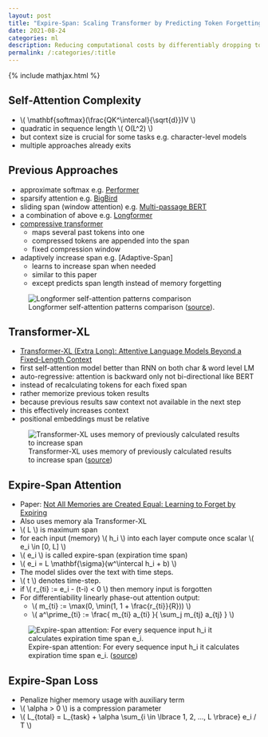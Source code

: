 ```yaml
---
layout: post
title: "Expire-Span: Scaling Transformer by Predicting Token Forgetting"
date: 2021-08-24
categories: ml
description: Reducing computational costs by differentiably dropping tokens from self-attention context.
permalink: /:categories/:title
---
```


{% include mathjax.html %}

## Self-Attention Complexity
- \\( \mathbf{softmax}(\frac{QK^\intercal}{\sqrt{d}})V \\)
- quadratic in sequence length \\( O(L^2) \\)
- but context size is crucial for some tasks e.g. character-level models
- multiple approaches already exits

## Previous Approaches
- approximate softmax e.g. [Performer](/ml/Performers-FAVOR+-Faster-Transformer-Attention)
- sparsify attention e.g. [BigBird](https://arxiv.org/pdf/2007.14062.pdf)
- sliding span (window attention) e.g. [Multi-passage BERT](https://aclanthology.org/D19-1599.pdf)
- a combination of above e.g. [Longformer](https://arxiv.org/pdf/2004.05150.pdf)
- [compressive transformer](https://arxiv.org/pdf/1911.05507.pdf)
  - maps several past tokens into one
  - compressed tokens are appended into the span
  - fixed compression window
- adaptively increase span e.g. [Adaptive-Span]
  - learns to increase span when needed
  - similar to this paper
  - except predicts span length instead of memory forgetting

<figure class="figure">
    <img
        class="figure-img img-fluid rounded lazyload"
        alt="Longformer self-attention patterns comparison"
        data-src="/images/longformer-attention-patterns.png"
        style="max-width: 500px">
    <figcaption class="figure-caption">
        Longformer self-attention patterns comparison (<a href="https://arxiv.org/pdf/2004.05150.pdf">source</a>).
    </figcaption>
</figure>


## Transformer-XL
- [Transformer-XL (Extra Long): Attentive Language Models Beyond a Fixed-Length Context](https://aclanthology.org/P19-1285.pdf)
- first self-attention model better than RNN on both char & word level LM
- auto-regressive: attention is backward only not bi-directional like BERT
- instead of recalculating tokens for each fixed span
- rather memorize previous token results
- because previous results saw context not available in the next step
- this effectively increases context
- positional embeddings must be relative

<figure class="figure">
    <img
        class="figure-img img-fluid rounded lazyload"
        alt="Transformer-XL uses memory of previously calculated results to increase span"
        data-src="/images/transformer-xl-memory-attention.png"
        style="max-width: 500px">
    <figcaption class="figure-caption">
        Transformer-XL uses memory of previously calculated results to increase span
        (<a href="https://aclanthology.org/P19-1285.pdf">source</a>)
    </figcaption>
</figure>


## Expire-Span Attention
- Paper: [Not All Memories are Created Equal: Learning to Forget by Expiring](https://arxiv.org/abs/2105.06548)
- Also uses memory ala Transformer-XL
- \\( L \\) is maximum span
- for each input (memory) \\( h_i \\) into each layer compute once scalar \\( e_i \in [0, L] \\)
- \\( e_i \\) is called expire-span (expiration time span)
- \\( e_i = L \mathbf{\sigma}(w^\intercal h_i + b) \\)
- The model slides over the text with time steps.
- \\( t \\) denotes time-step.
- if \\( r_{ti} := e_i - (t-i) < 0 \\) then memory input is forgotten
- For differentiability linearly phase-out attention output:
  - \\( m_{ti} := \max(0, \min(1, 1 + \frac{r_{ti}}{R})) \\)
  - \\( a^\prime_{ti} := \frac{ m_{ti} a_{ti} }{ \sum_j m_{tj} a_{tj} } \\)

<figure class="figure">
    <img
        class="figure-img img-fluid rounded lazyload"
        alt="Expire-span attention: For every sequence input h_i it calculates expiration time span e_i."
        data-src="/images/expire-span-attention.png"
        style="max-width: 500px">
    <figcaption class="figure-caption">
        Expire-span attention: For every sequence input h_i it calculates expiration time span e_i.
        (<a href="https://arxiv.org/abs/2105.06548">source</a>)
    </figcaption>
</figure>

## Expire-Span Loss
- Penalize higher memory usage with auxiliary term
- \\( \alpha > 0 \\) is a compression parameter
- \\( L_{total} = L_{task} + \alpha \sum_{i \in \lbrace 1, 2, ..., L \rbrace} e_i / T \\)
